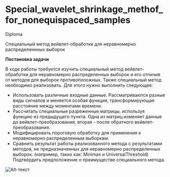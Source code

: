 # Special_wavelet_shrinkage_methof_for_nonequispaced_samples
Diploma

Специальный метод вейвлет-обработки для неравномерно распределеннных выборок

**Постановка задачи**

В ходе работы требуется изучить специальный метод вейвлет-обработки для неравномерно распределенных выборок и его отличия от методов для выборок противоположных. Также специальный метод необходимо реализовать. Для этого нужно выполнить следующее:

- Использовать различные входные данные. Рассматриваются разные виды сигналов и меняется особая функция, трансформирующая расстояние между моментами времени.
- Рассчитать специальные разреженные матрицы, используя функцию из предыдущего пункта. Одна из матриц изменяет данные до вейвлет-преобразования, вторая - после обратного вейвлет-преобразования.
- Модифицировать пороговую обработку для применения к неравномерно распределенным выборкам.
- Сравнить результат работы реализованного метода с результатами методов, не предназначенных для неравномерно распределенных выборок. (например, таких как: Minimax и UniversalThreshold) Подтвердить предположение о преимуществе специального метода.

![Alt-текст](https://github.com/galikeeva/Special_wavelet_shrinkage_methof_for_nonequispaced_samples/blob/main/f%3Dsin(t)%2Ct%3Dexp(x)-1.jpg "Graphic")
